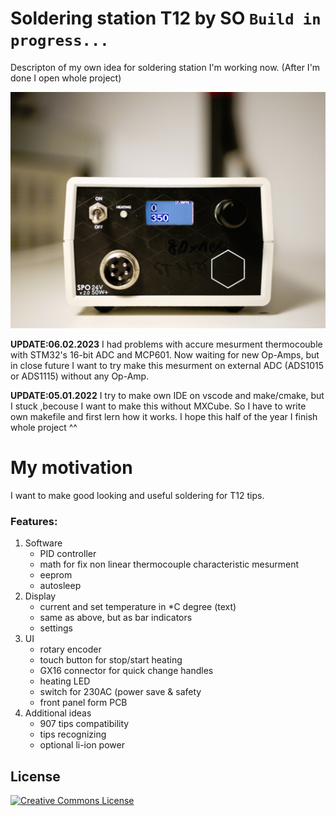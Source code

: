 # Soldering station T12 by SO `Build in progress...`
Descripton of my own idea for soldering station I'm working now. (After I'm done I open whole project)

<img src="https://github.com/Szymono/Soldering-station-T12-by-SO/blob/main/res/P1130167ee.jpeg"/>

**UPDATE:06.02.2023** I had problems with accure mesurment thermocouble with STM32's 16-bit ADC and MCP601. Now waiting for new Op-Amps, but in close future I want to try make this mesurment on external ADC (ADS1015 or ADS1115) without any Op-Amp.

**UPDATE:05.01.2022** I try to make own IDE on vscode and make/cmake, but I stuck ,becouse I want to make this without MXCube. So I have to write own makefile and first lern how it works. I hope this half of the year I finish whole project ^^ 

# My motivation

I want to make good looking and useful soldering for T12 tips.

### Features:
1. Software
    - PID controller
    - math for fix non linear thermocouple characteristic mesurment
    - eeprom
    - autosleep
2. Display
    - current and set temperature in \*C degree (text)
    - same as above, but as bar indicators
    - settings
3. UI
    - rotary encoder
    - touch button for stop/start heating
    - GX16 connector for quick change handles
    - heating LED
    - switch for 230AC (power save & safety
    - front panel form PCB
4. Additional ideas
    - 907 tips compatibility
    - tips recognizing
    - optional li-ion power


## License

<a rel="license" href="http://creativecommons.org/licenses/by-nc-nd/3.0/"><img alt="Creative Commons License" style="border-width:0" src="https://i.creativecommons.org/l/by-nc-nd/3.0/88x31.png" /></a>
